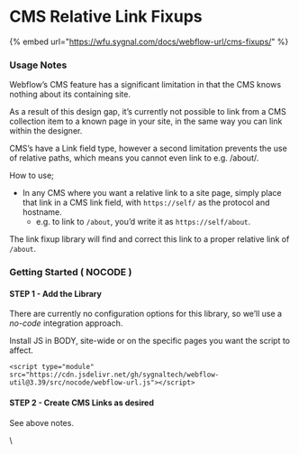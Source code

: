 # CMS Relative Link Fixups

{% embed url="https://wfu.sygnal.com/docs/webflow-url/cms-fixups/" %}

### Usage Notes <a href="#usage-notes" id="usage-notes"></a>

Webflow’s CMS feature has a significant limitation in that the CMS knows nothing about its containing site.

As a result of this design gap, it’s currently not possible to link from a CMS collection item to a known page in your site, in the same way you can link within the designer.

CMS’s have a Link field type, however a second limitation prevents the use of relative paths, which means you cannot even link to e.g. /about/.

How to use;

* In any CMS where you want a relative link to a site page, simply place that link in a CMS link field, with `https://self/` as the protocol and hostname.
  * e.g. to link to `/about`, you’d write it as `https://self/about`.

The link fixup library will find and correct this link to a proper relative link of `/about`.

### Getting Started ( NOCODE ) <a href="#getting-started-nocode" id="getting-started-nocode"></a>

#### STEP 1 - Add the Library <a href="#step-1---add-the-library" id="step-1---add-the-library"></a>

There are currently no configuration options for this library, so we’ll use a _no-code_ integration approach.

Install JS in BODY, site-wide or on the specific pages you want the script to affect.

```
<script type="module" src="https://cdn.jsdelivr.net/gh/sygnaltech/webflow-util@3.39/src/nocode/webflow-url.js"></script>
```

#### STEP 2 - Create CMS Links as desired <a href="#step-2---create-cms-links-as-desired" id="step-2---create-cms-links-as-desired"></a>

See above notes.

\
